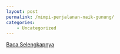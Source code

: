 ```yaml
---
layout: post
permalink: /mimpi-perjalanan-naik-gunung/
categories:
    - Uncategorized
---
```


[Baca Selengkapnya](/07)